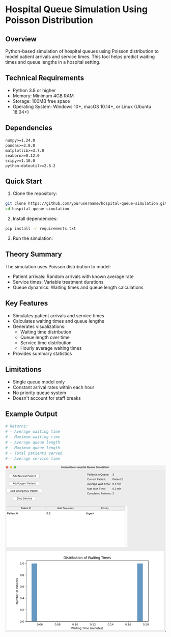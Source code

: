 # Hospital Queue Simulation Using Poisson Distribution

## Overview
Python-based simulation of hospital queues using Poisson distribution to model patient arrivals and service times. This tool helps predict waiting times and queue lengths in a hospital setting.

## Technical Requirements
- Python 3.8 or higher
- Memory: Minimum 4GB RAM
- Storage: 100MB free space
- Operating System: Windows 10+, macOS 10.14+, or Linux (Ubuntu 18.04+)

## Dependencies
```
numpy>=1.24.0
pandas>=2.0.0
matplotlib>=3.7.0
seaborn>=0.12.0
scipy>=1.10.0
python-dateutil>=2.8.2
```

## Quick Start
1. Clone the repository:
```bash
git clone https://github.com/yourusername/hospital-queue-simulation.git
cd hospital-queue-simulation
```

2. Install dependencies:
```bash
pip install -r requirements.txt
```

3. Run the simulation:

## Theory Summary
The simulation uses Poisson distribution to model:
- Patient arrivals: Random arrivals with known average rate
- Service times: Variable treatment durations
- Queue dynamics: Waiting times and queue length calculations

## Key Features
- Simulates patient arrivals and service times
- Calculates waiting times and queue lengths
- Generates visualizations:
  - Waiting time distribution
  - Queue length over time
  - Service time distribution
  - Hourly average waiting times
- Provides summary statistics

## Limitations
- Single queue model only
- Constant arrival rates within each hour
- No priority queue system
- Doesn't account for staff breaks

## Example Output
```python
# Returns:
# - Average waiting time
# - Maximum waiting time
# - Average queue length
# - Maximum queue length
# - Total patients served
# - Average service time
```
![Hospital Queue Simulation](demo.png)
